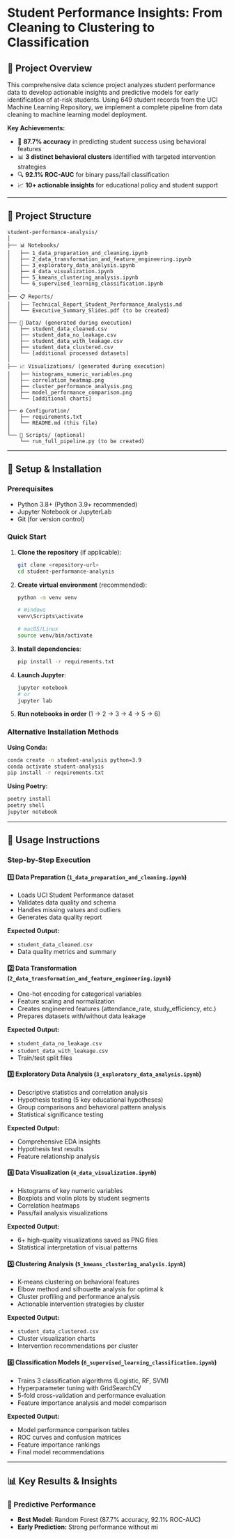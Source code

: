 # Student Performance Insights: From Cleaning to Clustering to Classification

## 🎯 Project Overview

This comprehensive data science project analyzes student performance data to develop actionable insights and predictive models for early identification of at-risk students. Using 649 student records from the UCI Machine Learning Repository, we implement a complete pipeline from data cleaning to machine learning model deployment.

**Key Achievements:**
- 🎯 **87.7% accuracy** in predicting student success using behavioral features
- 📊 **3 distinct behavioral clusters** identified with targeted intervention strategies  
- 🔍 **92.1% ROC-AUC** for binary pass/fail classification
- 📈 **10+ actionable insights** for educational policy and student support

---

## 📁 Project Structure

```
student-performance-analysis/
│
├── 📊 Notebooks/
│   ├── 1_data_preparation_and_cleaning.ipynb
│   ├── 2_data_transformation_and_feature_engineering.ipynb  
│   ├── 3_exploratory_data_analysis.ipynb
│   ├── 4_data_visualization.ipynb
│   ├── 5_kmeans_clustering_analysis.ipynb
│   └── 6_supervised_learning_classification.ipynb
│
├── 📋 Reports/
│   ├── Technical_Report_Student_Performance_Analysis.md
│   └── Executive_Summary_Slides.pdf (to be created)
│
├── 💾 Data/ (generated during execution)
│   ├── student_data_cleaned.csv
│   ├── student_data_no_leakage.csv
│   ├── student_data_with_leakage.csv
│   ├── student_data_clustered.csv
│   └── [additional processed datasets]
│
├── 📈 Visualizations/ (generated during execution)
│   ├── histograms_numeric_variables.png
│   ├── correlation_heatmap.png
│   ├── cluster_performance_analysis.png
│   ├── model_performance_comparison.png
│   └── [additional charts]
│
├── ⚙️ Configuration/
│   ├── requirements.txt
│   └── README.md (this file)
│
└── 🚀 Scripts/ (optional)
    └── run_full_pipeline.py (to be created)
```

---

## 🔧 Setup & Installation

### Prerequisites
- Python 3.8+ (Python 3.9+ recommended)
- Jupyter Notebook or JupyterLab
- Git (for version control)

### Quick Start

1. **Clone the repository** (if applicable):
   ```bash
   git clone <repository-url>
   cd student-performance-analysis
   ```

2. **Create virtual environment** (recommended):
   ```bash
   python -m venv venv
   
   # Windows
   venv\Scripts\activate
   
   # macOS/Linux  
   source venv/bin/activate
   ```

3. **Install dependencies**:
   ```bash
   pip install -r requirements.txt
   ```

4. **Launch Jupyter**:
   ```bash
   jupyter notebook
   # or
   jupyter lab
   ```

5. **Run notebooks in order** (1 → 2 → 3 → 4 → 5 → 6)

### Alternative Installation Methods

**Using Conda:**
```bash
conda create -n student-analysis python=3.9
conda activate student-analysis
pip install -r requirements.txt
```

**Using Poetry:**
```bash
poetry install
poetry shell
jupyter notebook
```

---

## 🚀 Usage Instructions

### Step-by-Step Execution

#### 1️⃣ Data Preparation (`1_data_preparation_and_cleaning.ipynb`)
- Loads UCI Student Performance dataset
- Validates data quality and schema
- Handles missing values and outliers
- Generates data quality report

**Expected Output:**
- `student_data_cleaned.csv`
- Data quality metrics and summary

#### 2️⃣ Data Transformation (`2_data_transformation_and_feature_engineering.ipynb`)
- One-hot encoding for categorical variables
- Feature scaling and normalization
- Creates engineered features (attendance_rate, study_efficiency, etc.)
- Prepares datasets with/without data leakage

**Expected Output:**
- `student_data_no_leakage.csv`
- `student_data_with_leakage.csv`  
- Train/test split files

#### 3️⃣ Exploratory Data Analysis (`3_exploratory_data_analysis.ipynb`)
- Descriptive statistics and correlation analysis
- Hypothesis testing (5 key educational hypotheses)
- Group comparisons and behavioral pattern analysis
- Statistical significance testing

**Expected Output:**
- Comprehensive EDA insights
- Hypothesis test results
- Feature relationship analysis

#### 4️⃣ Data Visualization (`4_data_visualization.ipynb`)  
- Histograms of key numeric variables
- Boxplots and violin plots by student segments
- Correlation heatmaps
- Pass/fail analysis visualizations

**Expected Output:**
- 6+ high-quality visualizations saved as PNG files
- Statistical interpretation of visual patterns

#### 5️⃣ Clustering Analysis (`5_kmeans_clustering_analysis.ipynb`)
- K-means clustering on behavioral features
- Elbow method and silhouette analysis for optimal k
- Cluster profiling and performance analysis
- Actionable intervention strategies by cluster

**Expected Output:**
- `student_data_clustered.csv`
- Cluster visualization charts
- Intervention recommendations per cluster

#### 6️⃣ Classification Models (`6_supervised_learning_classification.ipynb`)
- Trains 3 classification algorithms (Logistic, RF, SVM)
- Hyperparameter tuning with GridSearchCV
- 5-fold cross-validation and performance evaluation
- Feature importance analysis and model comparison

**Expected Output:**
- Model performance comparison tables
- ROC curves and confusion matrices
- Feature importance rankings
- Final model recommendations

---

## 📊 Key Results & Insights

### 🎯 Predictive Performance
- **Best Model:** Random Forest (87.7% accuracy, 92.1% ROC-AUC)
- **Early Prediction:** Strong performance without mi